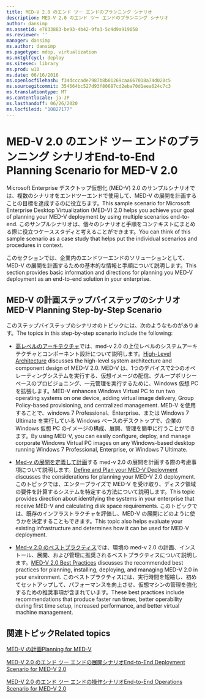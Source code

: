```yaml
---
title: MED-V 2.0 のエンド ツー エンドのプランニング シナリオ
description: MED-V 2.0 のエンド ツー エンドのプランニング シナリオ
author: dansimp
ms.assetid: e7833883-be93-4b42-9fa3-5c4d9a919058
ms.reviewer: ''
manager: dansimp
ms.author: dansimp
ms.pagetype: mdop, virtualization
ms.mktglfcycl: deploy
ms.sitesec: library
ms.prod: w10
ms.date: 06/16/2016
ms.openlocfilehash: f34dcccade7987b8b01269caa667018a74d020c5
ms.sourcegitcommit: 354664bc527d93f80687cd2eba70d1eea024c7c3
ms.translationtype: MT
ms.contentlocale: ja-JP
ms.lasthandoff: 06/26/2020
ms.locfileid: "10827177"
---
```

# <span data-ttu-id="6110a-103">MED-V 2.0 のエンド ツー エンドのプランニング シナリオ</span><span class="sxs-lookup"><span data-stu-id="6110a-103">End-to-End Planning Scenario for MED-V 2.0</span></span>


<span data-ttu-id="6110a-104">Microsoft Enterprise デスクトップ仮想化 (MED-V) 2.0 のサンプルシナリオでは、複数のシナリオをエンドツーエンドで使用して、MED-V の展開を計画することの目標を達成するのに役立ちます。</span><span class="sxs-lookup"><span data-stu-id="6110a-104">This sample scenario for Microsoft Enterprise Desktop Virtualization (MED-V) 2.0 helps you achieve your goal of planning your MED-V deployment by using multiple scenarios end-to-end.</span></span> <span data-ttu-id="6110a-105">このサンプルシナリオは、個々のシナリオと手順をコンテキストにまとめる際に役立つケーススタディと考えることができます。</span><span class="sxs-lookup"><span data-stu-id="6110a-105">You can think of this sample scenario as a case study that helps put the individual scenarios and procedures in context.</span></span>

<span data-ttu-id="6110a-106">このセクションでは、企業内のエンドツーエンドのソリューションとして、MED-V の展開を計画するための基本的な情報と手順について説明します。</span><span class="sxs-lookup"><span data-stu-id="6110a-106">This section provides basic information and directions for planning you MED-V deployment as an end-to-end solution in your enterprise.</span></span>

## <span data-ttu-id="6110a-107">MED-V の計画ステップバイステップのシナリオ</span><span class="sxs-lookup"><span data-stu-id="6110a-107">MED-V Planning Step-by-Step Scenario</span></span>


<span data-ttu-id="6110a-108">このステップバイステップのシナリオのトピックには、次のようなものがあります。</span><span class="sxs-lookup"><span data-stu-id="6110a-108">The topics in this step-by-step scenario include the following:</span></span>

-   <span data-ttu-id="6110a-109">[高レベルのアーキテクチャ](high-level-architecturemedv2.md)では、med-v 2.0 の上位レベルのシステムアーキテクチャとコンポーネント設計について説明します。</span><span class="sxs-lookup"><span data-stu-id="6110a-109">[High-Level Architecture](high-level-architecturemedv2.md) discusses the high-level system architecture and component design of MED-V 2.0.</span></span> <span data-ttu-id="6110a-110">MED-V は、1つのデバイスで2つのオペレーティングシステムを実行する、仮想イメージの配信、グループポリシーベースのプロビジョニング、一元管理を実行するために、Windows 仮想 PC を拡張します。</span><span class="sxs-lookup"><span data-stu-id="6110a-110">MED-V enhances Windows Virtual PC to run two operating systems on one device, adding virtual image delivery, Group Policy-based provisioning, and centralized management.</span></span> <span data-ttu-id="6110a-111">MED-V を使用することで、windows 7 Professional、Enterprise、または Windows 7 Ultimate を実行している Windows ベースのデスクトップで、企業の Windows 仮想 PC のイメージの構成、展開、管理を簡単に行うことができます。</span><span class="sxs-lookup"><span data-stu-id="6110a-111">By using MED-V, you can easily configure, deploy, and manage corporate Windows Virtual PC images on any Windows-based desktop running Windows 7 Professional, Enterprise, or Windows 7 Ultimate.</span></span>

-   <span data-ttu-id="6110a-112">[Med-v の展開を定義して計画](define-and-plan-your-med-v-deployment.md)する med-v 2.0 の展開を計画する際の考慮事項について説明します。</span><span class="sxs-lookup"><span data-stu-id="6110a-112">[Define and Plan your MED-V Deployment](define-and-plan-your-med-v-deployment.md) discusses the considerations for planning your MED-V 2.0 deployment.</span></span> <span data-ttu-id="6110a-113">このトピックでは、エンタープライズで MED-V を受け取り、ディスク領域の要件を計算するシステムを特定する方法について説明します。</span><span class="sxs-lookup"><span data-stu-id="6110a-113">This topic provides direction about identifying the systems in your enterprise that receive MED-V and calculating disk space requirements.</span></span> <span data-ttu-id="6110a-114">このトピックでは、既存のインフラストラクチャを評価し、MED-V の展開にどのように使うかを決定することもできます。</span><span class="sxs-lookup"><span data-stu-id="6110a-114">This topic also helps evaluate your existing infrastructure and determines how it can be used for MED-V deployment.</span></span>

-   <span data-ttu-id="6110a-115">[Med-v 2.0 のベストプラクティス](med-v-20-best-practices.md)では、環境の med-v 2.0 の計画、インストール、展開、および管理に推奨されるベストプラクティスについて説明します。</span><span class="sxs-lookup"><span data-stu-id="6110a-115">[MED-V 2.0 Best Practices](med-v-20-best-practices.md) discusses the recommended best practices for planning, installing, deploying, and managing MED-V 2.0 in your environment.</span></span> <span data-ttu-id="6110a-116">このベストプラクティスには、実行時間を短縮し、初めてセットアップして、パフォーマンスを向上させ、仮想マシンの管理を強化するための推奨事項が含まれています。</span><span class="sxs-lookup"><span data-stu-id="6110a-116">These best practices include recommendations that produce faster run times, better operability during first time setup, increased performance, and better virtual machine management.</span></span>

## <span data-ttu-id="6110a-117">関連トピック</span><span class="sxs-lookup"><span data-stu-id="6110a-117">Related topics</span></span>


[<span data-ttu-id="6110a-118">MED-V の計画</span><span class="sxs-lookup"><span data-stu-id="6110a-118">Planning for MED-V</span></span>](planning-for-med-v.md)

[<span data-ttu-id="6110a-119">MED-V 2.0 のエンド ツー エンドの展開シナリオ</span><span class="sxs-lookup"><span data-stu-id="6110a-119">End-to-End Deployment Scenario for MED-V 2.0</span></span>](end-to-end-deployment-scenario-for-med-v-20.md)

[<span data-ttu-id="6110a-120">MED-V 2.0 のエンド ツー エンドの操作シナリオ</span><span class="sxs-lookup"><span data-stu-id="6110a-120">End-to-End Operations Scenario for MED-V 2.0</span></span>](end-to-end-operations-scenario-for-med-v-20.md)

 

 






